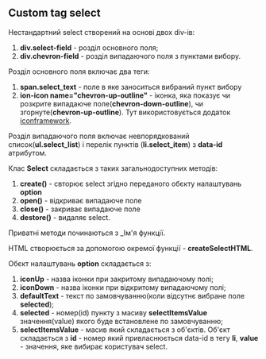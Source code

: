 ## Custom tag select

Нестандартний select створений на основі двох div-ів:

1.  **div.select-field** - розділ основного поля;
2.  **div.chevron-field** - розділ випадаючого поля з пунктами вибору.

Розділ основного поля включає два теги:

1.  **span.select_text** - поле в яке заноситься вибраний пункт вибору
2.  **ion-icon name="chevron-up-outline"** - іконка, яка показує чи розкрите випадаюче поле(**chevron-down-outline**), чи згорнуте(**chevron-up-outline**). Тут використовується додаток [iconframework](https://ionicframework.com/).

Розділ випадаючого поля включає невпорядкований список(**ul.select_list**) і перелік пунктів (**li.select_item**) з **data-id** атрибутом.

Клас **Select** складається з таких загальнодоступних методів:

1.  **create()** - свторює select згідно переданого обєкту налаштувань **option**
2.  **open()** - відкриває випадаюче поле
3.  **close()** - закриває випадаюче поле
4.  **destore()** - видаляє select.

Приватні методи починаються з \_Ім'я функції.

HTML створюється за допомогою окремої функції - **createSelectHTML**.

Обєкт налаштувань **option** складається з:

1.  **iconUp** - назва іконки при закритому випадаючому полі;
2.  **iconDown** - назва іконки при відкритому випадаючому полі;
3.  **defaultText** - текст по замовчуванню(коли відсутнє вибране поле **selected**);
4.  **selected** - номер(id) пункту з масиву **selectItemsValue** значення(value) якого буде встановлене по замовчуванню;
5.  **selectItemsValue** - масив який складається з об'єктів. Об'єкт складається з **id** - номер який привласнюється data-id в тегу **li**, **value** - значення, яке вибирає користувач select.
